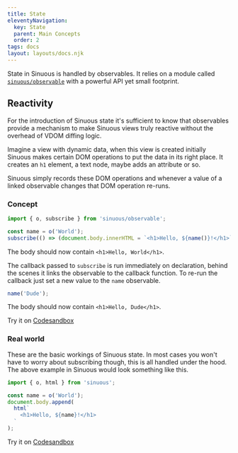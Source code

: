 ```yaml
---
title: State
eleventyNavigation:
  key: State
  parent: Main Concepts
  order: 2
tags: docs
layout: layouts/docs.njk
---
```


State in Sinuous is handled by observables. It relies on a module called [`sinuous/observable`](https://github.com/luwes/sinuous/tree/main/src/observable) with a powerful API yet small footprint.

## Reactivity

For the introduction of Sinuous state it's sufficient to know that observables provide a mechanism to make Sinuous views truly reactive without the overhead of VDOM diffing logic.

Imagine a view with dynamic data, when this view is created initially Sinuous makes certain DOM operations to put the data in its right place. It creates an `h1` element, a text node, maybe adds an attribute or so.

Sinuous simply records these DOM operations and whenever a value of a linked observable changes that DOM operation re-runs.

### Concept

```js
import { o, subscribe } from 'sinuous/observable';

const name = o('World');
subscribe(() => (document.body.innerHTML = `<h1>Hello, ${name()}!</h1>`));
```

The body should now contain `<h1>Hello, World</h1>`.

The callback passed to `subscribe` is run immediately on declaration, behind the scenes it links the observable to the callback function. To re-run the callback just set a new value to the `name` observable.

```js
name('Dude');
```

The body should now contain `<h1>Hello, Dude</h1>`.

Try it on [Codesandbox](https://codesandbox.io/s/sinuous-observable-t9h7z)

### Real world

These are the basic workings of Sinuous state. In most cases you won't have to worry about subscribing though, this is all handled under the hood. The above example in Sinuous would look something like this.

```js
import { o, html } from 'sinuous';

const name = o('World');
document.body.append(
  html`
    <h1>Hello, ${name}!</h1>
  `
);
```

Try it on [Codesandbox](https://codesandbox.io/s/sinuous-observable-542fl)
